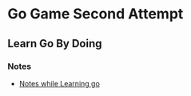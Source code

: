 # Go Game Second Attempt

## Learn Go By Doing

### Notes
- [Notes while Learning go](./docs/NOTES.md)


